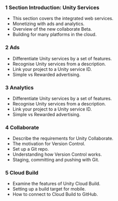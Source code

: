 ### 1 Section Introduction:  Unity Services ###

+ This section covers the integrated web services.
+ Monetizing with ads and analytics.
+ Overview of the new collaborate Beta.
+ Building for many platforms in the cloud.

### 2 Ads ###

+ Differentiate Unity services by a set of features.
+ Recognise Unity services from a description.
+ Link your project to a Unity service ID.
+ Simple vs Rewarded advertising.

### 3 Analytics ###

+ Differentiate Unity services by a set of features.
+ Recognise Unity services from a description.
+ Link your project to a Unity service ID.
+ Simple vs Rewarded advertising.

### 4 Collaborate ###

+ Describe the requirements for Unity Collaborate.
+ The motivation for Version Control.
+ Set up a Git repo.
+ Understanding how Version Control works.
+ Staging, committing and pushing with Git.

### 5 Cloud Build ###

+ Examine the features of Unity Cloud Build.
+ Setting up a build target for mobile.
+ How to connect to Cloud Build to GitHub.
